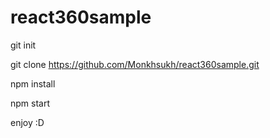 # react360sample

git init

git clone https://github.com/Monkhsukh/react360sample.git

npm install

npm start 

enjoy :D
